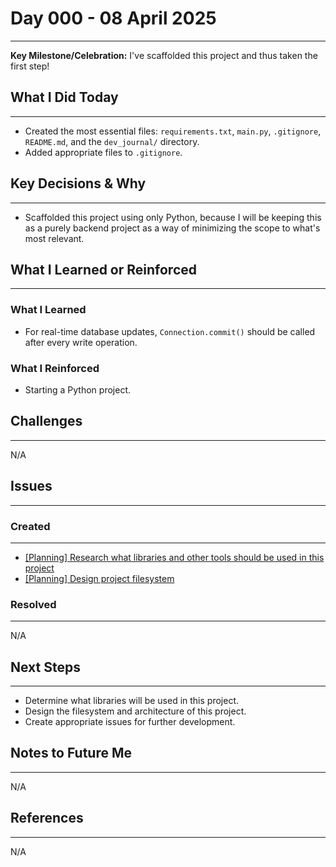 # Day 000 - 08 April 2025
---
**Key Milestone/Celebration:** I've scaffolded this project and thus taken the first step!

## What I Did Today
---
- Created the most essential files: `requirements.txt`, `main.py`, `.gitignore`, `README.md`, and the `dev_journal/` directory.
- Added appropriate files to `.gitignore`.

## Key Decisions & Why
---
- Scaffolded this project using only Python, because I will be keeping this as a purely backend project as a way of minimizing the scope to what's most relevant.

## What I Learned or Reinforced
---
### What I Learned
- For real-time database updates, `Connection.commit()` should be called after every write operation.

### What I Reinforced
- Starting a Python project.

## Challenges
---
N/A

## Issues
---
### Created
---
- [[Planning] Research what libraries and other tools should be used in this project](https://github.com/jakubstetz/resume-scanner/issues/1)
- [[Planning] Design project filesystem](https://github.com/jakubstetz/resume-scanner/issues/2)

### Resolved
---
N/A

## Next Steps
---
- Determine what libraries will be used in this project.
- Design the filesystem and architecture of this project.
- Create appropriate issues for further development.

## Notes to Future Me
---
N/A

## References
---
N/A